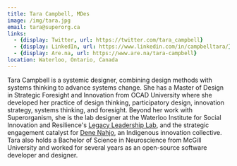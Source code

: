 ```yaml
---
title: Tara Campbell, MDes
image: /img/tara.jpg
email: tara@superorg.ca
links:
  - {display: Twitter, url: https://twitter.com/tara_campbell}
  - {display: LinkedIn, url: https://www.linkedin.com/in/campbelltara/}
  - {display: Are.na, url: https://www.are.na/tara-campbell}
location: Waterloo, Ontario, Canada
---
```


Tara Campbell is a systemic designer, combining design methods with systems thinking to advance systems change. She has a Master of Design in Strategic Foresight and Innovation from OCAD University where she developed her practice of design thinking, participatory design, innovation strategy, systems thinking, and foresight. Beyond her work with Superorganism, she is the lab designer at the Waterloo Institute for Social Innovation and Resilience's [Legacy Leadership Lab](https://uwaterloo.ca/legacy-leadership-lab/), and the strategic engagement catalyst for [Dene Nahjo](https://www.denenahjo.com/), an Indigenous innovation collective. Tara also holds a Bachelor of Science in Neuroscience from McGill University and worked for several years as an open-source software developer and designer.